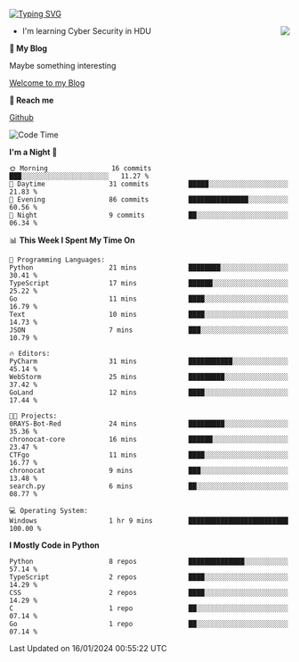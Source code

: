 [![Typing SVG](https://readme-typing-svg.herokuapp.com?font=Fira+Code&pause=1000&random=false&width=450&height=60&lines=Hello+%F0%9F%91%8B%F0%9F%8F%BB;I'm+JBNRZ)](https://git.io/typing-svg)

<a href="#">
  <img align="right" src="https://github-readme-stats.vercel.app/api?username=JBNRZ&show_icons=true&bg_color=15,f2f7fd,E0EAFC" />
</a>

- I'm learning Cyber Security in HDU

 **🌱 My Blog**

Maybe something interesting

[Welcome to my Blog](https://jbnrz.com.cn/)

 **💬 Reach me** 

[Github](https://github.com/JBNRZ)


<!--START_SECTION:waka-->
![Code Time](http://img.shields.io/badge/Code%20Time-264%20hrs%2022%20mins-blue)

**I'm a Night 🦉** 

```text
🌞 Morning                16 commits          ███░░░░░░░░░░░░░░░░░░░░░░   11.27 % 
🌆 Daytime                31 commits          █████░░░░░░░░░░░░░░░░░░░░   21.83 % 
🌃 Evening                86 commits          ███████████████░░░░░░░░░░   60.56 % 
🌙 Night                  9 commits           ██░░░░░░░░░░░░░░░░░░░░░░░   06.34 % 
```


📊 **This Week I Spent My Time On** 

```text
💬 Programming Languages: 
Python                   21 mins             ████████░░░░░░░░░░░░░░░░░   30.41 % 
TypeScript               17 mins             ██████░░░░░░░░░░░░░░░░░░░   25.22 % 
Go                       11 mins             ████░░░░░░░░░░░░░░░░░░░░░   16.79 % 
Text                     10 mins             ████░░░░░░░░░░░░░░░░░░░░░   14.73 % 
JSON                     7 mins              ███░░░░░░░░░░░░░░░░░░░░░░   10.79 % 

🔥 Editors: 
PyCharm                  31 mins             ███████████░░░░░░░░░░░░░░   45.14 % 
WebStorm                 25 mins             █████████░░░░░░░░░░░░░░░░   37.42 % 
GoLand                   12 mins             ████░░░░░░░░░░░░░░░░░░░░░   17.44 % 

🐱‍💻 Projects: 
0RAYS-Bot-Red            24 mins             █████████░░░░░░░░░░░░░░░░   35.36 % 
chronocat-core           16 mins             ██████░░░░░░░░░░░░░░░░░░░   23.47 % 
CTFgo                    11 mins             ████░░░░░░░░░░░░░░░░░░░░░   16.77 % 
chronocat                9 mins              ███░░░░░░░░░░░░░░░░░░░░░░   13.48 % 
search.py                6 mins              ██░░░░░░░░░░░░░░░░░░░░░░░   08.77 % 

💻 Operating System: 
Windows                  1 hr 9 mins         █████████████████████████   100.00 % 
```

**I Mostly Code in Python** 

```text
Python                   8 repos             ██████████████░░░░░░░░░░░   57.14 % 
TypeScript               2 repos             ████░░░░░░░░░░░░░░░░░░░░░   14.29 % 
CSS                      2 repos             ████░░░░░░░░░░░░░░░░░░░░░   14.29 % 
C                        1 repo              ██░░░░░░░░░░░░░░░░░░░░░░░   07.14 % 
Go                       1 repo              ██░░░░░░░░░░░░░░░░░░░░░░░   07.14 % 
```




 Last Updated on 16/01/2024 00:55:22 UTC
<!--END_SECTION:waka-->
